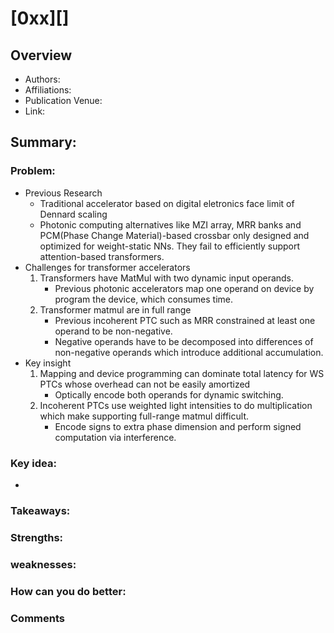 # [0xx][]
## Overview
* Authors:
* Affiliations: 
* Publication Venue: 
* Link: []()
## Summary: 
### Problem:
- Previous Research
    - Traditional accelerator based on digital eletronics face limit of Dennard scaling
    - Photonic computing alternatives like MZI array, MRR banks and PCM(Phase Change Material)-based crossbar only designed and optimized for weight-static NNs. They fail to efficiently support attention-based transformers.
- Challenges for transformer accelerators
    1. Transformers have MatMul with two dynamic input operands.
        - Previous photonic accelerators map one operand on device by program the device, which consumes time.
    2. Transformer matmul are in full range 
        - Previous incoherent PTC such as MRR constrained at least one operand to be non-negative.
        - Negative operands have to be decomposed into differences of non-negative operands which introduce additional accumulation.
- Key insight
    1. Mapping and device programming can dominate total latency for WS PTCs whose overhead can not be easily amortized
        - Optically encode both operands for dynamic switching.
    2. Incoherent PTCs use weighted light intensities to do multiplication which make supporting full-range matmul difficult.
        - Encode signs to extra phase dimension and perform signed computation via interference.

### Key idea: 
- 

### Takeaways: 
### Strengths: 
### weaknesses: 
### How can you do better:
### Comments
